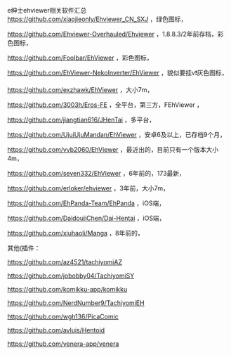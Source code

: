 e绅士ehviewer相关软件汇总
https://github.com/xiaojieonly/Ehviewer_CN_SXJ ，绿色图标，

https://github.com/Ehviewer-Overhauled/Ehviewer ，1.8.8.3/2年前存档，彩色图标，

https://github.com/FooIbar/EhViewer ，彩色图标，

https://github.com/EhViewer-NekoInverter/EhViewer ，貌似要挂v❗灰色图标，

https://github.com/exzhawk/EhViewer ，大小7m，

https://github.com/3003h/Eros-FE ，全平台，第三方，FEhViewer ，

https://github.com/jiangtian616/JHenTai ，多平台，

https://github.com/UjuiUjuMandan/EhViewer ，安卓6及以上，已存档9个月，

https://github.com/vvb2060/EhViewer ，最近出的，目前只有一个版本大小4m，

https://github.com/seven332/EhViewer ，6年前的，173最新，

https://github.com/erloker/ehviewer ，3年前，大小7m，

https://github.com/EhPanda-Team/EhPanda ，iOS端，

https://github.com/DaidoujiChen/Dai-Hentai ，iOS端，

https://github.com/xiuhaoli/Manga ，8年前的，

其他(插件：

https://github.com/az4521/tachiyomiAZ

https://github.com/jobobby04/TachiyomiSY

https://github.com/komikku-app/komikku

https://github.com/NerdNumber9/TachiyomiEH

https://github.com/wgh136/PicaComic

https://github.com/avluis/Hentoid

https://github.com/venera-app/venera

